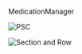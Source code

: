 MedicationManager

![PSC](https://user-images.githubusercontent.com/57606580/104978118-c47f3600-59c6-11eb-81ab-e19ec91aaacc.png)

![Section and Row](https://user-images.githubusercontent.com/57606580/105091430-6fdec800-5a65-11eb-9255-b5cf037f7555.png)

